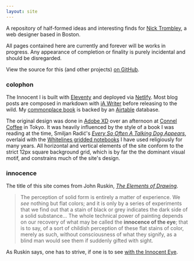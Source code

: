 ```yaml
---
layout: site
---
```


A repository of half-formed ideas and interesting finds for [Nick Trombley][net], a web designer based in Boston.

All pages contained here are currently and forever will be works in progress. Any appearance of completion or finality is purely incidental and should be disregarded.

View the source for this (and other projects) [on GitHub][github].

### colophon

The Innocent I is built with [Eleventy][eleventy] and deployed via [Netlify][netlify]. Most blog posts are composed in markdown with [iA Writer][ia] before releasing to the wild. My [commonplace book][commonplace] is backed by an [Airtable][airtable] database.

The original design was done in [Adobe XD][xd] over an afternoon at [Connel Coffee][connel] in Tokyo. It was heavily influenced by the style of a book I was reading at the time, Smiljan Radić's *[Every So Often A Talking Dog Appears][radic]*, overlaid with the [Whitelines gridded notebooks][whitelines] I have used religiously for many years. All horizontal and vertical elements of the site conform to the strict 12px square background grid, which is by far the the dominant visual motif, and constrains much of the site's design.

### innocence

The title of this site comes from John Ruskin, *[The Elements of Drawing][ruskin]*.

> The perception of solid form is entirely a matter of experience. We *see* nothing but flat colors; and it is only by a series of experiments that we find out that a stain of black or grey indicates the dark side of a solid substance... The whole technical power of painting depends on our recovery of what may be called the __innocence of the eye__; that is to say, of a sort of childish perception of these flat stains of color, merely as such, without consciousness of what they signify, as a blind man would see them if suddenly gifted with sight.

As Ruskin says, one has to strive, if one is to see [with the Innocent Eye][pye].

[net]: https://nicktrombley.design
[github]: https://github.com/Aias
[ruskin]: http://www.gutenberg.org/files/30325/30325-h/30325-h.htm
[pye]: https://the-innocent-i.net/commonplace/the-nature-and-aesthetics-of-design/#the-innocence-of-the-eye
[eleventy]: https://www.11ty.dev/
[netlify]: https://www.netlify.com/
[xd]: https://www.adobe.com/products/xd.html
[ia]: https://ia.net/writer
[connel]: https://www.google.com/maps/place/Connel+Coffee/@35.674092,139.7292203,15z/data=!4m2!3m1!1s0x0:0x9ad8156acaa9541f?sa=X&ved=2ahUKEwivjfGok4zoAhVrhXIEHReWAgYQ_BIwCnoECBAQCA
[radic]: https://www.amazon.com/Every-Often-Talking-Appears-Essays/dp/3960984871
[whitelines]: https://www.whitelinespaper.com/
[commonplace]: /commonplace
[airtable]: https://airtable.com/